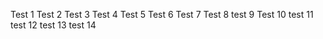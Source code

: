 Test 1 Test 2 Test 3 Test 4 Test 5 Test 6 Test 7 Test 8 test 9 Test 10 test 11 test 12 test 13 test 14
